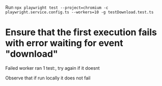 Run ```npx playwright test --project=chromium -c playwright.service.config.ts --workers=10 -g testDownload.test.ts```

Ensure that the first execution fails with error waiting for event "download"
============================================================

Failed worker ran 1 test:, try again if it doesnt

Observe that if run locally it does not fail

